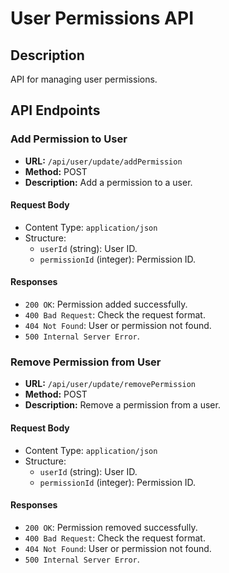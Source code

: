 # User Permissions API

## Description

API for managing user permissions.

## API Endpoints

### Add Permission to User

- **URL:** `/api/user/update/addPermission`
- **Method:** POST
- **Description:** Add a permission to a user.

#### Request Body

- Content Type: `application/json`
- Structure:
  - `userId` (string): User ID.
  - `permissionId` (integer): Permission ID.

#### Responses

- `200 OK`: Permission added successfully.
- `400 Bad Request`: Check the request format.
- `404 Not Found`: User or permission not found.
- `500 Internal Server Error`.

### Remove Permission from User

- **URL:** `/api/user/update/removePermission`
- **Method:** POST
- **Description:** Remove a permission from a user.

#### Request Body

- Content Type: `application/json`
- Structure:
  - `userId` (string): User ID.
  - `permissionId` (integer): Permission ID.

#### Responses

- `200 OK`: Permission removed successfully.
- `400 Bad Request`: Check the request format.
- `404 Not Found`: User or permission not found.
- `500 Internal Server Error`.
